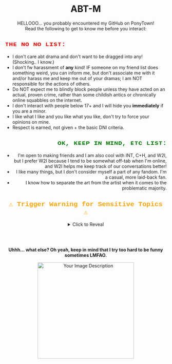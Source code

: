 <div align="center">
  <h1>ABT-M</h1>
  <p>HELLOOO... you probably encountered my GitHub on PonyTown!<br>
  Read the following to get to know me before you interact:</p>
</div>

<div align="left">
  <h2 style="color: red; font-family: 'Courier New', Courier, monospace;">ᴛʜᴇ ɴᴏ ɴᴏ ʟɪsᴛ:</h2>
  <ul>
    <li>I don't care abt drama and don't want to be dragged into any! (Shocking.. I know.)</li>
    <li>I don't fw harassment of <strong>any</strong> kind! IF someone on my friend list does something weird, you can inform me, but don't associate me with it and/or harass me and keep me out of your dramas; I am NOT responsible for the actions of others.</li>
    <li>Do NOT expect me to blindly block people unless they have acted on an actual, proven crime, rather than some childish antics or chronically online squabbles on the internet.</li>
    <li>I don't interact with people below 17+ and I will hide you <strong>immediately</strong> if you are a minor.</li>
    <li>I like what I like and you like what you like, don't try to force your opinions on mine.</li>
    <li>Respect is earned, not given + the basic DNI criteria.</li>
  </ul>
</div>

<div align="right">
  <h2 style="color: green; font-family: 'Courier New', Courier, monospace;">ᴏᴋ, ᴋᴇᴇᴘ ɪɴ ᴍɪɴᴅ, ᴇᴛᴄ ʟɪsᴛ:</h2>
  <ul>
    <li>I'm open to making friends and I am also cool with INT, C+H, and W2I, but I prefer W2I because I tend to be somewhat off-tab when I'm online, and W2I helps me keep track of our conversations better!</li>
    <li>I like many things, but I don't consider myself a part of any fandom. I'm a casual, more laid-back fan.</li>
    <li>I know how to separate the art from the artist when it comes to the problematic majority.</li>
  </ul>
</div>

<!-- Trigger Warning Section -->
<div align="center">
  <h2 style="color: orange; font-family: 'Courier New', Courier, monospace;">⚠️ Trigger Warning for Sensitive Topics ⚠️</h2>
  <details>
    <summary>Click to Reveal</summary>
    <ul>
      <li>I am neurodivergent with CPTSD + GAD + Agoraphobia; So I will be a bit guarded with you at first, but I will gradually open up if I deem you trustworthy.</li>
      <li>I am a SA + SH (several times) victim and I also have a severe trauma from a pedophile and stalking, so please be a <em>little</em> mindful of your pointed jokes, unless you are a close friend. I'm <strong>/gen</strong> chill with dark humor because it's my coping mechanism.</li>
    </ul>
  </details>
</div>

<!-- Added spacing -->
<br><br>

<div align="center">
  <p><strong>Uhhh... what else? Oh yeah, keep in mind that I try too hard to be funny sometimes LMFAO.</strong></p>
  <img src="https://i.imgur.com/63uaJvl.png" alt="Your Image Description" width="300">
</div>
